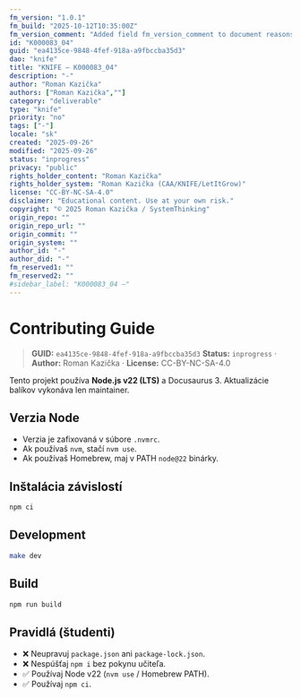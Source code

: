 ```yaml
---
fm_version: "1.0.1"
fm_build: "2025-10-12T10:35:00Z"
fm_version_comment: "Added field fm_version_comment to document reasons for FM updates"
id: "K000083_04"
guid: "ea4135ce-9848-4fef-918a-a9fbccba35d3"
dao: "knife"
title: "KNIFE – K000083_04"
description: "-"
author: "Roman Kazička"
authors: ["Roman Kazička",""]
category: "deliverable"
type: "knife"
priority: "no"
tags: ["-"]
locale: "sk"
created: "2025-09-26"
modified: "2025-09-26"
status: "inprogress"
privacy: "public"
rights_holder_content: "Roman Kazička"
rights_holder_system: "Roman Kazička (CAA/KNIFE/LetItGrow)"
license: "CC-BY-NC-SA-4.0"
disclaimer: "Educational content. Use at your own risk."
copyright: "© 2025 Roman Kazička / SystemThinking"
origin_repo: ""
origin_repo_url: ""
origin_commit: ""
origin_system: ""
author_id: "-"
author_did: "-"
fm_reserved1: ""
fm_reserved2: ""
#sidebar_label: "K000083_04 –"
---
```

# Contributing Guide

<!-- fm-visible: start -->
> **GUID:** `ea4135ce-9848-4fef-918a-a9fbccba35d3`
> **Status:** `inprogress` · **Author:** Roman Kazička · **License:** CC-BY-NC-SA-4.0
<!-- fm-visible: end -->

Tento projekt používa **Node.js v22 (LTS)** a Docusaurus 3.
Aktualizácie balíkov vykonáva len maintainer.

## Verzia Node
- Verzia je zafixovaná v súbore `.nvmrc`.
- Ak používaš `nvm`, stačí `nvm use`.
- Ak používaš Homebrew, maj v PATH `node@22` binárky.

## Inštalácia závislostí
```bash
npm ci
```

## Development
```bash
make dev
```

## Build
```bash
npm run build
```

## Pravidlá (študenti)
- ❌ Neupravuj `package.json` ani `package-lock.json`.
- ❌ Nespúšťaj `npm i` bez pokynu učiteľa.
- ✅ Používaj Node v22 (`nvm use` / Homebrew PATH).
- ✅ Používaj `npm ci`.
